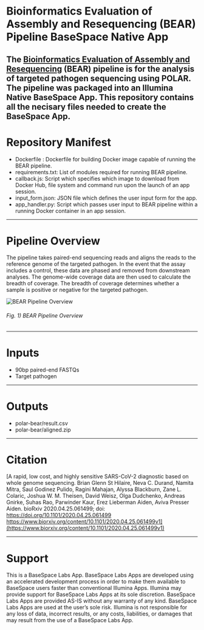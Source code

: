 # Bioinformatics Evaluation of Assembly and Resequencing (BEAR) Pipeline BaseSpace Native App

The [Bioinformatics Evaluation of Assembly and Resequencing](https://www.biorxiv.org/content/10.1101/2020.04.25.061499v1) (BEAR) pipeline is for the analysis of targeted pathogen sequencing using POLAR. The pipeline was packaged into an Illumina Native BaseSpace App. This repository contains all the necisary files needed to create the BaseSpace App.
---

# Repository Manifest
* Dockerfile : Dockerfile for building Docker image capable of running the BEAR pipeline. 
* requirements.txt: List of modules required for running BEAR pipeline.
* callback.js: Script which specifies which image to download from Docker Hub, file system and command run upon the launch of an app session. 
* input_form.json: JSON file which defines the user input form for the app. 
* app_handler.py: Script which passes user input to BEAR pipeline within a running Docker container in an app session. 



---

# Pipeline Overview
The pipeline takes paired-end sequencing reads and aligns the reads to the reference genome of the targeted pathogen. In the event that the assay includes a control, these data are phased and removed from downstream analyses. The genome-wide coverage data are then used to calculate the breadth of coverage. The breadth of coverage determines whether a sample is positive or negative for the targeted pathogen. 

![BEAR Pipeline Overview](https://raw.githubusercontent.com/aidenlab/POLAR-BEAR/eua/basespace_app/assets/polar_bear_eua_pipeline_overview_native_app.png)
###### Fig. 1) BEAR Pipeline Overview

---

# Inputs
* 90bp paired-end FASTQs
* Target pathogen

---

# Outputs
* polar-bear/result.csv
* polar-bear/aligned.zip

---

# Citation
[A rapid, low cost, and highly sensitive SARS-CoV-2 diagnostic based on whole genome sequencing. Brian Glenn St Hilaire, Neva C. Durand, Namita Mitra, Saul Godinez Pulido, Ragini Mahajan, Alyssa Blackburn, Zane L. Colaric, Joshua W. M. Theisen, David Weisz, Olga Dudchenko, Andreas Gnirke, Suhas Rao, Parwinder Kaur, Erez Lieberman Aiden, Aviva Presser Aiden. bioRxiv 2020.04.25.061499; doi: https://doi.org/10.1101/2020.04.25.061499 https://www.biorxiv.org/content/10.1101/2020.04.25.061499v1](https://www.biorxiv.org/content/10.1101/2020.04.25.061499v1)

---

# Support
This is a BaseSpace Labs App. BaseSpace Labs Apps are developed using an accelerated development process in order to make them available to BaseSpace users faster than conventional Illumina Apps. Illumina may provide support for BaseSpace Labs Apps at its sole discretion. BaseSpace Labs Apps are provided AS-IS without any warranty of any kind. BaseSpace Labs Apps are used at the user’s sole risk. Illumina is not responsible for any loss of data, incorrect results, or any costs, liabilities, or damages that may result from the use of a BaseSpace Labs App.
